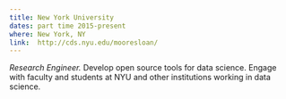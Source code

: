 ```yaml
---
title: New York University
dates: part time 2015-present
where: New York, NY
link:  http://cds.nyu.edu/mooresloan/
---
```


*Research Engineer.*
Develop open source tools for data science.
Engage with faculty and students at NYU and other institutions working in data science.
